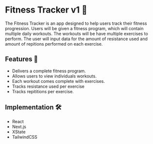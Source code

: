 # Fitness Tracker v1 💪

The Fitness Tracker is an app designed to help users track their fitness progression. Users will be given a fitness program, which will contain multiple daily workouts. The workouts will be have multiple exercises to perform. The user will input data for the amount of resistance used and amount of repitions performed on each exercise. 

## Features 🦍

- Delivers a complete fitness program.
- Allows users to view individuals workouts.
- Each workout comes complete with exercises. 
- Tracks resistance used per exercise
- Tracks repititions per exercise.

## Implementation 🛠️

- React
- Next.js
- XState
- TailwindCSS
